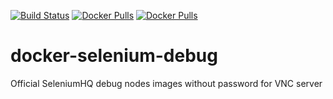 [![Build Status](https://travis-ci.org/andrcuns/docker-selenium-debug.svg?branch=master)](https://travis-ci.org/andrcuns/docker-selenium-debug)
[![Docker Pulls](https://img.shields.io/docker/pulls/andrcuns/node-chrome-debug.svg?style=flat-square)](https://hub.docker.com/r/andrcuns/node-chrome-debug/)
[![Docker Pulls](https://img.shields.io/docker/pulls/andrcuns/node-firefox-debug.svg?style=flat-square)](https://hub.docker.com/r/andrcuns/firefox-chrome-debug/)
# docker-selenium-debug
Official SeleniumHQ debug nodes images without password for VNC server
